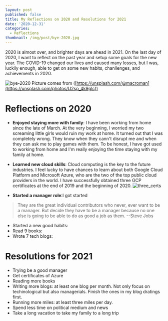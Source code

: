 ```yaml
---
layout: post
published: false
title: My Reflections on 2020 and Resolutions for 2021
date: '2020-12-31'
categories:
  - Reflections
thumbnail: /img/post/bye-2020.jpg
---
```

2020 is almost over, and brighter days are ahead in 2021. On the last day of 2020, I want to reflect on the past year and setup some goals for the new year. The COVID-19 changed our lives and caused many losses, but I was, luckily enough, able to get on some new habits, chanllenges, and achievements in 2020.

<!--more-->

![bye-2020]({{site.baseurl}}/img/post/bye-2020.jpg)
Picture comes from ([https://unsplash.com/@macroman](https://unsplash.com/photos/U2sp_4k9gIc))

# Reflections on 2020

- **Enjoyed staying more with family**: I have been working from home since the late of March. At the very beginning, I worried my two screaming little girls would ruin my work at home. It turned out that I was completely wrong. They know when they cann't disrupt me and when they can ask me to play games with them. To be honest, I have got used to working from home and I'm really enjoying the time staying with my family at home.

- **Learned new cloud skills**: Cloud computing is the key to the future industries. I feel lucky to have chances to learn about both Google Cloud Platform and Microsoft Azure, who are the two of the top public cloud providers in the world. I have successfully obtained three GCP certificates at the end of 2019 and the beginning of 2020.
![three_certs]({{site.baseurl}}/img/post/ThreeCerts.JPG)

- **Started a manager role**:I got started 

> They are the great individual contributors who never, ever want to be a manager. But decide they have to be a manager because no one else is going to be able to do as good a job as them.
--Steve Jobs


- Started a new good habits:
- Read 9 books:
- Wrote 7 tech blogs:


# Resolutions for 2021
- Trying be a good manager
- Get certificates of Azure
- Reading more books
- Writing more blogs: at least one blog per month. Not only focus on techinological but also managerials. Finish the ones in my blog dratings first.
- Running more miles: at least three miles per day. 
- Spend less time on political medium and news
- Take a long vacation to take my family to a long trip



